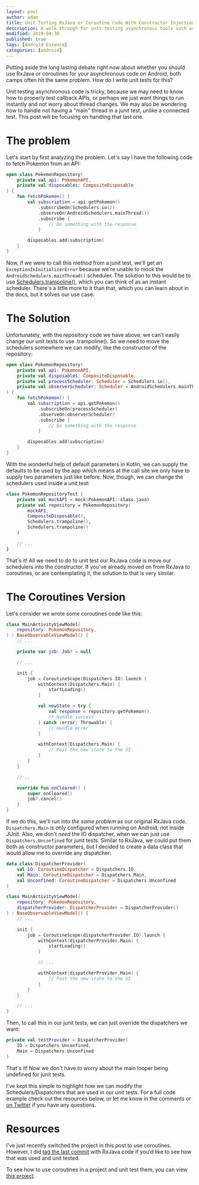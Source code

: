 ```yaml
---
layout: post
author: adam
title: Unit Testing RxJava or Coroutine Code With Constructor Injection
description: A walk through for unit testing asynchronous tools such as RxJava or Coroutines.
modified: 2019-04-30
published: true
tags: [Android Essence]
categories: [android]
---
```


Putting aside the long lasting debate right now about whether you should use RxJava or coroutines for your asynchronous code on Android, both camps often hit the same problem. How do I write unit tests for this? 

Unit testing asynchronous code is tricky, because we may need to know how to properly test callback APIs, or perhaps we just want things to run instantly and not worry about thread changes. We may also be wondering how to handle not having a "main" thread in a junit test, unlike a connected test. This post will be focusing on handling that last one.

<!--more-->

# The problem

Let's start by first analyzing the problem. Let's say I have the following code to fetch Pokemon from an API:

```kotlin
open class PokemonRepository(
    private val api: PokemonAPI,
    private val disposables: CompositeDisposable
) {
    fun fetchPokemon() {
        val subscription = api.getPokemon()
            .subscribeOn(Schedulers.io())
            .observeOn(AndroidSchedulers.mainThread())
            .subscribe {
                // Do something with the response
            }

        disposables.add(subscription)
    }
}
```

Now, if we were to call this method from a junit test, we'll get an `ExceptionInInitializerError` because we're unable to mock the `AndroidSchedulers.mainThread()` scheduler. The solution to this would be to use [Schedulers.trampoline()](http://reactivex.io/RxJava/javadoc/io/reactivex/schedulers/Schedulers.html#trampoline--), which you can think of as an instant scheduler. There's a little more to it than that, which you can learn about in the docs, but it solves our use case. 

# The Solution

Unfortunately, with the repository code we have above, we can't easily change our unit tests to use .trampoline(). So we need to move the schedulers somewhere we can modify, like the constructor of the repository:

```kotlin
open class PokemonRepository(
    private val api: PokemonAPI,
    private val disposables: CompositeDisposable,
    private val processScheduler: Scheduler = Schedulers.io(),
    private val observerScheduler: Scheduler = AndroidSchedulers.mainThread()
) {
    fun fetchPokemon() {
        val subscription = api.getPokemon()
            .subscribeOn(processScheduler)
            .observeOn(observerScheduler)
            .subscribe {
                // Do something with the response
            }

        disposables.add(subscription)
    }
}
```

With the wonderful help of default parameters in Kotlin, we can supply the defaults to be used by the app which means at the call site we only have to supply two parameters just like before. Now, though, we can change the schedulers used inside a unit test:

```kotlin
class PokemonRepositoryTest {
    private val mockAPI = mock(PokemonAPI::class.java)
    private val repository = PokemonRepository(
        mockAPI,
        CompositeDisposable(),
        Schedulers.trampoline(),
        Schedulers.trampoline()
    )

    // ...
}
```

That's it! All we need to do to unit test our RxJava code is move our schedulers into the constructor. If you've already moved on from RxJava to coroutines, or are contemplating it, the solution to that is very similar.

# The Coroutines Version

Let's consider we wrote some coroutines code like this:

```kotlin
class MainActivityViewModel(
    repository: PokemonRepository,
) : BaseObservableViewModel() {
    // ...

    private var job: Job? = null

    // ...

    init {
        job = CoroutineScope(Dispatchers.IO).launch {
            withContext(Dispatchers.Main) {
                startLoading()
            }

            val newState = try {
                val response = repository.getPokemon()
                // Handle success
            } catch (error: Throwable) {
                // Handle error
            }

            withContext(Dispatchers.Main) {
                // Post the new state to the UI
            }
        }
    }

    // ..

    override fun onCleared() {
        super.onCleared()
        job?.cancel()
    }
}
```

If we do this, we'll run into _the same problem_ as our original RxJava code. `Dispatchers.Main` is only configured when running on Android, not inside JUnit. Also, we don't _need_ the IO dispatcher, when we can just use `Dispatchers.Unconfined` for junit tests. Similar to RxJava, we could put them both as constructor parameters, but I decided to create a data class that would allow me to override any dispatcher:

```kotlin
data class DispatcherProvider(
    val IO: CoroutineDispatcher = Dispatchers.IO,
    val Main: CoroutineDispatcher = Dispatchers.Main,
    val Unconfined: CoroutineDispatcher = Dispatchers.Unconfined
)

class MainActivityViewModel(
    repository: PokemonRepository,
    dispatcherProvider: DispatcherProvider = DispatcherProvider()
) : BaseObservableViewModel() {
    // ...

    init {
        job = CoroutineScope(dispatcherProvider.IO).launch {
            withContext(dispatcherProvider.Main) {
                startLoading()
            }

            // ...

            withContext(dispatcherProvider.Main) {
                // Post the new state to the UI
            }
        }
    }

    // ...
}
```

Then, to call this in our junit tests, we can just override the dispatchers we want:

```kotlin
private val testProvider = DispatcherProvider(
    IO = Dispatchers.Unconfined, 
    Main = Dispatchers.Unconfined
)
```

That's it! Now we don't have to worry about the main looper being undefined for junit tests. 

I've kept this simple to highlight how we can modify the Schedulers/Dispatchers that are used in our unit tests. For a full code example check out the resources below, or let me know in the comments or [on Twitter](https://twitter.com/AdamMc331) if you have any questions.

# Resources

I've just recently switched the project in this post to use coroutines. However, I did [tag the last commit](https://github.com/AdamMc331/PokeDex/releases/tag/rxjava) with RxJava code if you'd like to see how that was used and unit tested.

To see how to use coroutines in a project and unit test them, you can view [this project](https://github.com/AdamMc331/PokeDex).